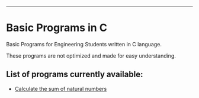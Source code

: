 ---

<h1 id="basic-programs-in-c">Basic Programs in C</h1>
<p>Basic Programs for Engineering Students written in C language.</p>
<p>These programs are not optimized and made for easy understanding.</p>
<h2 id="list-of-programs-currently-available">List of programs currently available:</h2>
<ul>
<li><a href="https://github.com/adminazhar/CBasicPrograms/blob/master/CalculateSumOfNaturalNumbers.c">Calculate the sum of natural numbers</a></li>
</ul>

